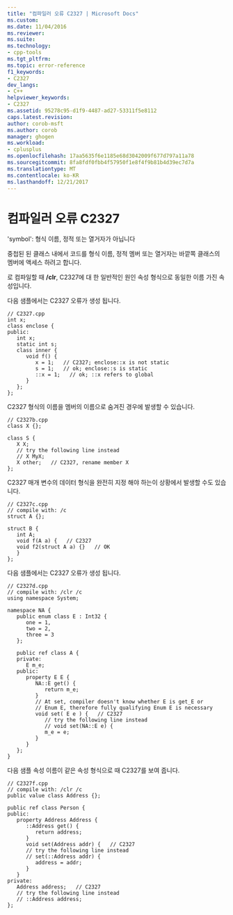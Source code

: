 ```yaml
---
title: "컴파일러 오류 C2327 | Microsoft Docs"
ms.custom: 
ms.date: 11/04/2016
ms.reviewer: 
ms.suite: 
ms.technology:
- cpp-tools
ms.tgt_pltfrm: 
ms.topic: error-reference
f1_keywords:
- C2327
dev_langs:
- C++
helpviewer_keywords:
- C2327
ms.assetid: 95278c95-d1f9-4487-ad27-53311f5e8112
caps.latest.revision: 
author: corob-msft
ms.author: corob
manager: ghogen
ms.workload:
- cplusplus
ms.openlocfilehash: 17aa5635f6e1185e68d3042009f677d797a11a78
ms.sourcegitcommit: 8fa8fdf0fbb4f57950f1e8f4f9b81b4d39ec7d7a
ms.translationtype: MT
ms.contentlocale: ko-KR
ms.lasthandoff: 12/21/2017
---
```

# <a name="compiler-error-c2327"></a>컴파일러 오류 C2327
'symbol': 형식 이름, 정적 또는 열거자가 아닙니다  
  
 중첩된 된 클래스 내에서 코드를 형식 이름, 정적 멤버 또는 열거자는 바깥쪽 클래스의 멤버에 액세스 하려고 합니다.  
  
 로 컴파일할 때 **/clr**, C2327에 대 한 일반적인 원인 속성 형식으로 동일한 이름 가진 속성입니다.  
  
 다음 샘플에서는 C2327 오류가 생성 됩니다.  
  
```  
// C2327.cpp  
int x;  
class enclose {  
public:  
   int x;  
   static int s;  
   class inner {  
      void f() {  
         x = 1;   // C2327; enclose::x is not static  
         s = 1;   // ok; enclose::s is static  
         ::x = 1;   // ok; ::x refers to global  
      }  
   };  
};  
```  
  
 C2327 형식의 이름을 멤버의 이름으로 숨겨진 경우에 발생할 수 있습니다.  
  
```  
// C2327b.cpp  
class X {};  
  
class S {  
   X X;  
   // try the following line instead  
   // X MyX;  
   X other;   // C2327, rename member X  
};  
```  
  
 C2327 매개 변수의 데이터 형식을 완전히 지정 해야 하는이 상황에서 발생할 수도 있습니다.  
  
```  
// C2327c.cpp  
// compile with: /c  
struct A {};  
  
struct B {  
   int A;  
   void f(A a) {   // C2327  
   void f2(struct A a) {}   // OK  
   }  
};  
```  
  
 다음 샘플에서는 C2327 오류가 생성 됩니다.  
  
```  
// C2327d.cpp  
// compile with: /clr /c  
using namespace System;  
  
namespace NA {  
   public enum class E : Int32 {  
      one = 1,  
      two = 2,  
      three = 3  
   };  
  
   public ref class A {  
   private:  
      E m_e;  
   public:  
      property E E {  
         NA::E get() {  
            return m_e;  
         }  
         // At set, compiler doesn't know whether E is get_E or   
         // Enum E, therefore fully qualifying Enum E is necessary  
         void set( E e ) {   // C2327  
            // try the following line instead  
            // void set(NA::E e) {  
            m_e = e;  
         }  
      }  
   };  
}  
```  
  
다음 샘플 속성 이름이 같은 속성 형식으로 때 C2327를 보여 줍니다.  
  
```  
// C2327f.cpp  
// compile with: /clr /c  
public value class Address {};  
  
public ref class Person {  
public:  
   property Address Address {  
      ::Address get() {     
         return address;  
      }  
      void set(Address addr) {   // C2327  
      // try the following line instead  
      // set(::Address addr) {  
         address = addr;   
      }  
   }  
private:  
   Address address;   // C2327  
   // try the following line instead  
   // ::Address address;  
};  
```  
